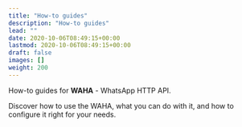```yaml
---
title: "How-to guides"
description: "How-to guides"
lead: ""
date: 2020-10-06T08:49:15+00:00
lastmod: 2020-10-06T08:49:15+00:00
draft: false
images: []
weight: 200
---
```


How-to guides for **WAHA** - WhatsApp HTTP API. 

Discover how to use the WAHA, what you can do with it, and how to configure it right for your needs. 

